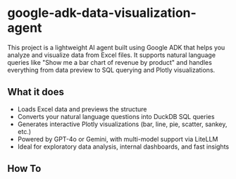 # google-adk-data-visualization-agent

This project is a lightweight AI agent built using Google ADK that helps you analyze and visualize data from Excel files. It supports natural language queries like "Show me a bar chart of revenue by product" and handles everything from data preview to SQL querying and Plotly visualizations.

## What it does
* Loads Excel data and previews the structure
* Converts your natural language questions into DuckDB SQL queries
* Generates interactive Plotly visualizations (bar, line, pie, scatter, sankey, etc.)
* Powered by GPT-4o or Gemini, with multi-model support via LiteLLM
* Ideal for exploratory data analysis, internal dashboards, and fast insights

## How To

